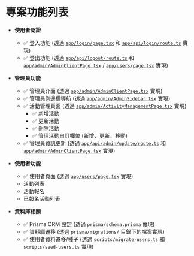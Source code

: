 # 專案功能列表

*   **使用者認證**
    *   ✅ 登入功能 (透過 [`app/login/page.tsx`](app/login/page.tsx) 和 [`app/api/login/route.ts`](app/api/login/route.ts) 實現)
    *   ✅ 登出功能 (透過 [`app/api/logout/route.ts`](app/api/logout/route.ts) 和 [`app/admin/AdminClientPage.tsx`](app/admin/AdminClientPage.tsx) / [`app/users/page.tsx`](app/users/page.tsx) 實現)

*   **管理員功能**
    *   ✅ 管理員介面 (透過 [`app/admin/AdminClientPage.tsx`](app/admin/AdminClientPage.tsx) 實現)
    *   ✅ 管理員側邊欄導航 (透過 [`app/admin/AdminSidebar.tsx`](app/admin/AdminSidebar.tsx) 實現)
    *   ✅ 活動管理頁面 (透過 [`app/admin/ActivityManagementPage.tsx`](app/admin/ActivityManagementPage.tsx) 實現)
        *   ✅ 新增活動
        *   ✅ 更新活動
        *   ✅ 刪除活動
        *   ✅ 管理活動自訂欄位 (新增、更新、移動)
    *   ✅ 管理員資訊更新 (透過 [`app/api/admin/update/route.ts`](app/api/admin/update/route.ts) 和 [`app/admin/AdminClientPage.tsx`](app/admin/AdminClientPage.tsx) 實現)

*   **使用者功能**
    *   ✅ 使用者頁面 (透過 [`app/users/page.tsx`](app/users/page.tsx) 實現)
    *   活動列表
    *   活動報名
    *   已報名活動列表

*   **資料庫相關**
    *   ✅ Prisma ORM 設定 (透過 `prisma/schema.prisma` 實現)
    *   ✅ 資料庫遷移 (透過 `prisma/migrations/` 目錄下的檔案實現)
    *   ✅ 使用者資料遷移/種子 (透過 `scripts/migrate-users.ts` 和 `scripts/seed-users.ts` 實現)